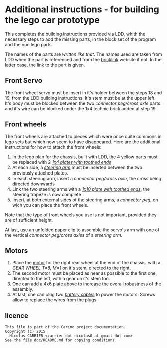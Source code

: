 # Additional instructions - for building the lego car prototype

This completes the building instructions provided via LDD, whith the necessary
steps to add the missing parts, in the block set of the program and the non lego
parts.

The names of the parts are *written like that*. The names used are taken from
LDD when the part is referenced and from the [bricklink][bricklink] website if
not. In the latter case, the link to the part is given.

## Front Servo

The front wheel servo must be insert in it's holder between the steps 18 and 19,
from the LDD building instructions. It's stem must be at the upper left. It's
body must be blocked between the two *connector peg/cross axle* parts and it's
wire can be blocked under the 1x4 technic brick added at step 19.

## Front wheels

The front wheels are attached to pieces which were once quite commons in lego
sets but which now seem to have disappeared. Here are the additional
instructions for how to attach the front wheels:  

1. In the lego plan for the chassis, built with LDD, the 4 yellow parts must be
   replaced with 2 [*1x4 plates with toothed ends*][plate-1x4-toothed-ends]
2. At each side, a [*steering arm*][steering-arm] must be inserted between the
   two previously attached plates.
3. In each steering arm, insert a *connector peg/cross axle*, the cross being
   directed downwards
4. Link the two steering arms with a [*1x10 plate with toothed
   ends*][plate-1x10-toothed-ends], the steering trapeze is now complete
5. Insert, at both external sides of the steering arms, a *connector peg*, on
   wich you can place the front wheels.

Note that the type of front wheels you use is not important, provided they are
of sufficient height.

At last, use an unfolded paper clip to assemble the servo's arm with one of the
vertical *connector peg/cross axle*s of a *steering arm*.

## Motors

1. Place the [motor][electric-motor-4.5V] for the right rear wheel at the end of
   the chassis, with a *GEAR WHEEL T=8, M=1* on it's stem, directed to the
   right.
2. The second motor must be placed as near as possible to the first one,
   directed to the left, with a gear on it's stem too.
3. One can add a 4x6 plate above to increase the overall robustness of the
   assembly.
4. At last, one can plug two [*battery cables*][4.5V-motor-battery-cables] to
   power the motors. Screws allow to replace the wires from the plugs.

## licence

    This file is part of the Carino project documentation.
    Copyright (C) 2015
      Nicolas CARRIER <carrier dot nicolas0 at gmail dot com>
    See the file doc/README.md for copying conditions

[bricklink]: http://www.bricklink.com
[electric-motor-4.5V]: http://www.bricklink.com/catalogItem.asp?P=6216m
[plate-1x4-toothed-ends]: http://www.bricklink.com/catalogItem.asp?P=4263
[plate-1x10-toothed-ends]: http://www.bricklink.com/catalogItem.asp?P=2719
[steering-arm]: http://www.bricklink.com/catalogItem.asp?P=4261
[4.5V-motor-battery-cables]: http://www.bricklink.com/catalogItem.asp?S=4-5

